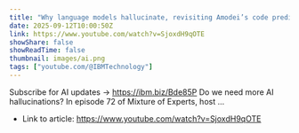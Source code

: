 ```yaml
---
title: "Why language models hallucinate, revisiting Amodei’s code prediction and AI in the job market"
date: 2025-09-12T10:00:50Z
link: https://www.youtube.com/watch?v=SjoxdH9qOTE
showShare: false
showReadTime: false
thumbnail: images/ai.png
tags: ["youtube.com/@IBMTechnology"]
---
```

Subscribe for AI updates → https://ibm.biz/Bde85P Do we need more AI hallucinations? In episode 72 of Mixture of Experts, host ...

- Link to article: https://www.youtube.com/watch?v=SjoxdH9qOTE